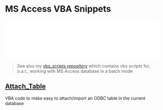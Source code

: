 # MS Access VBA Snippets

![Banner](./banner.svg)

> See also my [vbs_scripts repository](https://github.com/cavo789/vbs_scripts#classesmsaccessvbs) which contains vbs scripts for, o.a.t., working with MS Access database in a batch mode

## [Attach_Table](Modules/Attach_Table/readme.md)

VBA code to make easy to attach/import an ODBC table in the current database
